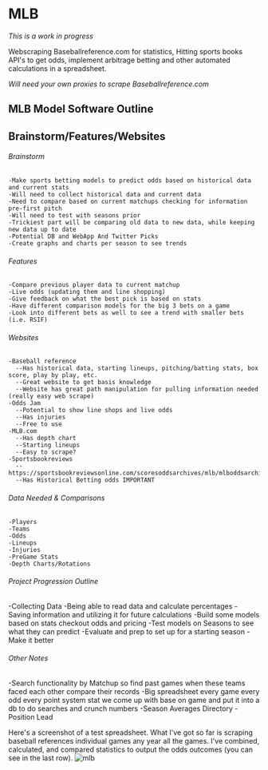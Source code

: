# MLB

*This is a work in progress*

Webscraping Baseballreference.com for statistics, Hitting sports books API's to get odds, implement arbitrage betting and other automated calculations in a spreadsheet.

*Will need your own proxies to scrape Baseballreference.com*




## MLB Model Software Outline

## Brainstorm/Features/Websites
###### Brainstorm
    -Make sports betting models to predict odds based on historical data and current stats
    -Will need to collect historical data and current data
    -Need to compare based on current matchups checking for information pre-first pitch
    -Will need to test with seasons prior
    -Trickiest part will be comparing old data to new data, while keeping new data up to date
    -Potential DB and WebApp And Twitter Picks
    -Create graphs and charts per season to see trends
 ###### Features
    -Compare previous player data to current matchup
    -Live odds (updating them and line shopping)
    -Give feedback on what the best pick is based on stats
    -Have different comparison models for the big 3 bets on a game
    -Look into different bets as well to see a trend with smaller bets (i.e. RSIF)
 ###### Websites
    -Baseball reference
      --Has historical data, starting lineups, pitching/batting stats, box score, play by play, etc.
      --Great website to get basis knowledge
      --Website has great path manipulation for pulling information needed (really easy web scrape)
    -Odds Jam
      --Potential to show line shops and live odds
      --Has injuries
      --Free to use
    -MLB.com
      --Has depth chart
      --Starting lineups
      --Easy to scrape?
    -Sportsbookreviews
      --https://sportsbookreviewsonline.com/scoresoddsarchives/mlb/mlboddsarchives.htm
      --Has Historical Betting odds IMPORTANT
  ###### Data Needed & Comparisons
    -Players
    -Teams
    -Odds
    -Lineups
    -Injuries
    -PreGame Stats
    -Depth Charts/Rotations


###### Project Progression Outline
  -Collecting Data
  -Being able to read data and calculate percentages
  -Saving information and utilizing it for future calculations
  -Build some models based on stats checkout odds and pricing
  -Test models on Seasons to see what they can predict
  -Evaluate and prep to set up for a starting season
  -Make it better

###### Other Notes
  -Search functionality by Matchup so find past games when these teams faced each other compare their records
  -Big spreadsheet every game every odd every point system stat we come up with base on game and put it into a db to do searches and crunch numbers
  -Season Averages Directory
  -Position Lead

Here's a screenshot of a test spreadsheet. What I've got so far is scraping baseball references individual games any year all the games. I've combined, calculated, and compared statistics to output the odds outcomes (you can see in the last row). 
![mlb](https://user-images.githubusercontent.com/52512047/218917221-d0a55f19-0e8f-43ac-8517-dd4f5d431008.png)

